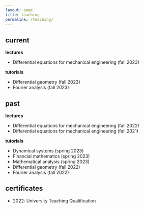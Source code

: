 ```yaml
---
layout: page
title: teaching
permalink: /teaching/
---
```


current
-------

**lectures**

* Differential equations for mechanical engineering (fall 2023)

**tutorials**

* Differential geometry (fall 2023)
* Fourier analysis (fall 2023)

past
----

**lectures**

* Differential equations for mechanical engineering (fall 2022)
* Differential equations for mechanical engineering (fall 2021)

**tutorials**

* Dynamical systems (spring 2023)
* Financial mathematics (spring 2023)
* Mathematical analysis (spring 2023)
* Differential geometry (fall 2022)
* Fourier analysis (fall 2022)

certificates
------------

* 2022: University Teaching Qualification